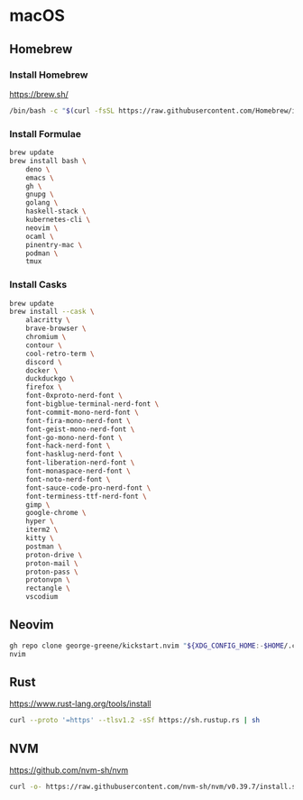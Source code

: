 # macOS

## Homebrew

### Install Homebrew

https://brew.sh/

```bash
/bin/bash -c "$(curl -fsSL https://raw.githubusercontent.com/Homebrew/install/HEAD/install.sh)"
```

### Install Formulae

```bash
brew update
brew install bash \
    deno \
    emacs \
    gh \
    gnupg \ 
    golang \
    haskell-stack \
    kubernetes-cli \
    neovim \
    ocaml \
    pinentry-mac \
    podman \
    tmux
```

### Install Casks

```bash
brew update
brew install --cask \
    alacritty \
    brave-browser \
    chromium \
    contour \
    cool-retro-term \
    discord \
    docker \
    duckduckgo \
    firefox \
    font-0xproto-nerd-font \
    font-bigblue-terminal-nerd-font \
    font-commit-mono-nerd-font \
    font-fira-mono-nerd-font \
    font-geist-mono-nerd-font \
    font-go-mono-nerd-font \
    font-hack-nerd-font \
    font-hasklug-nerd-font \
    font-liberation-nerd-font \
    font-monaspace-nerd-font \
    font-noto-nerd-font \
    font-sauce-code-pro-nerd-font \
    font-terminess-ttf-nerd-font \
    gimp \
    google-chrome \
    hyper \
    iterm2 \
    kitty \
    postman \
    proton-drive \
    proton-mail \
    proton-pass \
    protonvpn \
    rectangle \
    vscodium
```

## Neovim

```bash
gh repo clone george-greene/kickstart.nvim "${XDG_CONFIG_HOME:-$HOME/.config}"/nvim
nvim
```

## Rust

https://www.rust-lang.org/tools/install

```bash
curl --proto '=https' --tlsv1.2 -sSf https://sh.rustup.rs | sh
```

## NVM

https://github.com/nvm-sh/nvm

```bash
curl -o- https://raw.githubusercontent.com/nvm-sh/nvm/v0.39.7/install.sh | bash
```
